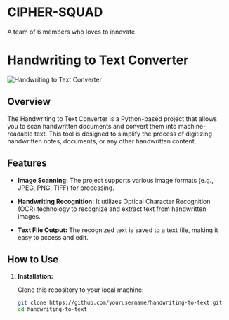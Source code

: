 # CIPHER-SQUAD
A team of 6 members who loves to innovate
# Handwriting to Text Converter

![Handwriting to Text Converter](handwriting.png)

## Overview

The Handwriting to Text Converter is a Python-based project that allows you to scan handwritten documents and convert them into machine-readable text. This tool is designed to simplify the process of digitizing handwritten notes, documents, or any other handwritten content.

## Features

- **Image Scanning:** The project supports various image formats (e.g., JPEG, PNG, TIFF) for processing.

- **Handwriting Recognition:** It utilizes Optical Character Recognition (OCR) technology to recognize and extract text from handwritten images.

- **Text File Output:** The recognized text is saved to a text file, making it easy to access and edit.

## How to Use

1. **Installation:**

   Clone this repository to your local machine:

   ```bash
   git clone https://github.com/yourusername/handwriting-to-text.git
   cd handwriting-to-text

